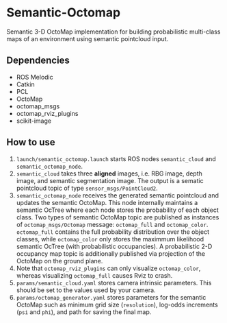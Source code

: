# Semantic-Octomap
Semantic 3-D OctoMap implementation for building probabilistic multi-class maps of an environment using semantic pointcloud input.

## Dependencies
* ROS Melodic
* Catkin
* PCL
* OctoMap
* octomap_msgs
* octomap_rviz_plugins
* scikit-image

## How to use
1. `launch/semantic_octomap.launch` starts ROS nodes `semantic_cloud` and `semantic_octomap_node`.
2. `semantic_cloud` takes three **aligned** images, i.e. RBG image, depth image, and semantic segmentation image. The output is a sematic pointcloud topic of type `sensor_msgs/PointCloud2`.
3. `semantic_octomap_node` receives the generated semantic pointcloud and updates the semantic OctoMap. This node internally maintains a semantic OcTree where each node stores the probability of each object class. Two types of semantic OctoMap topic are published as instances of `octomap_msgs/Octomap` message: `octomap_full` and `octomap_color`. `octomap_full` contains the full probability distribution over the object classes, while `octomap_color` only stores the maximmum likelihood semantic OcTree (with probabilistic occupancies). A probabilistic 2-D occupancy map topic is additionally published via projection of the OctoMap on the ground plane.
4. Note that `octomap_rviz_plugins` can only visualize `octomap_color`, whereas visualizing `octomap_full` causes Rviz to crash.
5. `params/semantic_cloud.yaml` stores camera intrinsic parameters. This should be set to the values used by your camera.
6. `params/octomap_generator.yaml` stores parameters for the semantic OctoMap such as minimum grid size (`resolution`), log-odds increments (`psi` and `phi`), and path for saving the final map.
